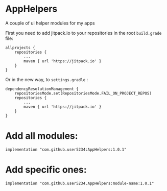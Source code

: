 # AppHelpers
A couple of ui helper modules for my apps

First you need to add jitpack.io to your repositories in the root `build.grade` file:
```
allprojects {
	repositories {
		...
		maven { url 'https://jitpack.io' }
	}
}
```
Or in the new way, to `settings.gradle` :
```
dependencyResolutionManagement {
	repositoriesMode.set(RepositoriesMode.FAIL_ON_PROJECT_REPOS)
	repositories {
		...
		maven { url 'https://jitpack.io' }
	}
}
```

# Add all modules:
```implementation "com.github.user5234:AppHelpers:1.0.1"```

# Add specific ones:
```implementation "com.github.user5234.AppHelpers:module-name:1.0.1"```
